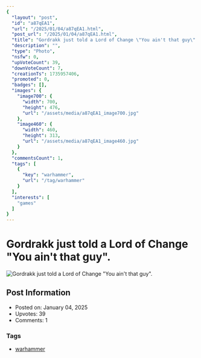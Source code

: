 ```yaml
---
{
  "layout": "post",
  "id": "a87qEA1",
  "url": "/2025/01/04/a87qEA1.html",
  "post_url": "/2025/01/04/a87qEA1.html",
  "title": "Gordrakk just told a Lord of Change \"You ain't that guy\".",
  "description": "",
  "type": "Photo",
  "nsfw": 0,
  "upVoteCount": 39,
  "downVoteCount": 7,
  "creationTs": 1735957406,
  "promoted": 0,
  "badges": [],
  "images": {
    "image700": {
      "width": 700,
      "height": 476,
      "url": "/assets/media/a87qEA1_image700.jpg"
    },
    "image460": {
      "width": 460,
      "height": 313,
      "url": "/assets/media/a87qEA1_image460.jpg"
    }
  },
  "commentsCount": 1,
  "tags": [
    {
      "key": "warhammer",
      "url": "/tag/warhammer"
    }
  ],
  "interests": [
    "games"
  ]
}
---
```


# Gordrakk just told a Lord of Change "You ain't that guy".

![Gordrakk just told a Lord of Change "You ain't that guy".](/assets/media/a87qEA1_image700.jpg)

## Post Information

- Posted on: January 04, 2025
- Upvotes: 39
- Comments: 1

### Tags

- [warhammer](/tag/warhammer)
